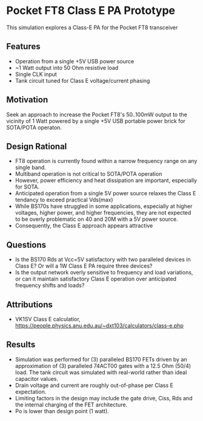 # Pocket FT8 Class E PA Prototype

This simulation explores a Class-E PA for the Pocket FT8 transceiver

## Features
* Operation from a single +5V USB power source
* ~1 Watt output into 50 Ohm resistive load
* Single CLK input
* Tank circuit tuned for Class E voltage/current phasing

## Motivation
Seek an approach to increase the Pocket FT8's 50..100mW output to the vicinity of 1 Watt powered by a single +5V USB portable power brick for SOTA/POTA operaton.

## Design Rational
* FT8 operation is currently found within a narrow frequency range on any single band. 
* Multiband operation is not critical to SOTA/POTA operation
* However, power efficiency and heat dissipation are important, especially for SOTA.
* Anticipated operation from a single 5V power source relaxes the Class E tendancy to exceed practical Vds(max)
* While BS170s have struggled in some applications, especially at higher voltages, higher power, and higher frequencies, they are not expected to be overly problematic on 40 and 20M with a 5V power source.
* Consequently, the Class E approach appears attractive

## Questions
* Is the BS170 Rds at Vcc=5V satisfactory with two paralleled devices in Class E?  Or will a 1W Class E PA require three devices?
* Is the output network overly sensitive to frequency and load variations, or can it maintain satisfactory Class E operation over anticipated frequency shifts and loads?

## Attributions
* VK1SV Class E calculatior, https://people.physics.anu.edu.au/~dxt103/calculators/class-e.php

## Results
* Simulation was performed for (3) paralleled BS170 FETs driven by an approximation of (3) paralleled 74ACT00 gates with a 12.5 Ohm (50/4) load.  The tank circuit was simulated with real-world rather than ideal capacitor values.
* Drain voltage and current are roughly out-of-phase per Class E expectation.
* Limiting factors in the design may include the gate drive, Ciss, Rds and the internal charging of the FET architecture.
* Po is lower than design point (1 watt).

